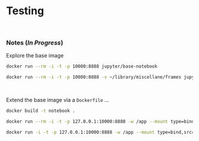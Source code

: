 # Testing

<br>

### Notes ($In$ $Progress$)

Explore the base image

```bash
docker run --rm -i -t -p 10000:8888 jupyter/base-notebook
```

```bash
docker run --rm -i -t -p 10000:8888 -v ~/library/miscellane/frames jupyter/base-notebook
```

<br>

Extend the base image via a `Dockerfile` ...

```bash
docker build -t notebook .
```

```bash
docker run --rm -i -t -p 127.0.0.1:10000:8888 -w /app --mount type=bind,src="$(pwd)",target=/app notebook
```

```bash
docker run -i -t -p 127.0.0.1:10000:8888 -w /app --mount type=bind,src="$(pwd)",target=/app notebook
```

<br>
<br>

<br>
<br>

<br>
<br>

<br>
<br>